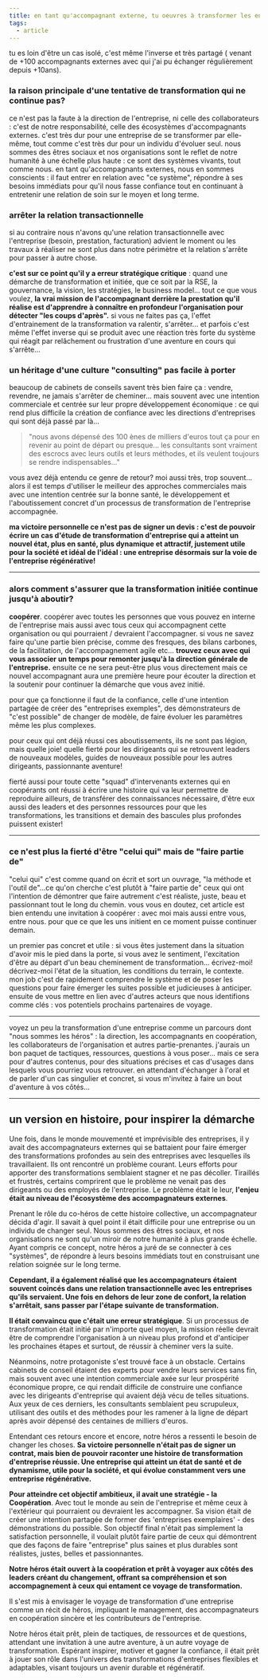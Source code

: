 ```yaml
---
title: en tant qu'accompagnant externe, tu oeuvres à transformer les entreprises, mais ça coince et ça te frustre beaucoup?
tags:
  - article
---
```

tu es loin d'être un cas isolé, c'est même l'inverse et très partagé ( venant de +100 accompagnants externes avec qui j'ai pu échanger régulièrement depuis +10ans).

### la raison principale d'une tentative de transformation qui ne continue pas? 
ce n'est pas la faute à la direction de l'entreprise, ni celle des collaborateurs : c'est de notre responsabilité, celle des écosystèmes d'accompagnants externes.
c'est très dur pour une entreprise de se transformer par elle-même, tout comme c'est très dur pour un individu d'évoluer seul.
nous sommes des êtres sociaux et nos organisations sont le reflet de notre humanité à une échelle plus haute : ce sont des systèmes vivants, tout comme nous.
en tant qu'accompagnants externes, nous en sommes conscients : il faut entrer en relation avec "ce système", répondre à ses besoins immédiats pour qu'il nous fasse confiance tout en continuant à entretenir une relation de soin sur le moyen et long terme.

### arrêter la relation transactionnelle
si au contraire nous n'avons qu'une relation transactionnelle avec l'entreprise (besoin, prestation, facturation) advient le moment ou les travaux à réaliser ne sont plus dans notre périmètre et la relation s'arrête pour passer à autre chose.

**c'est sur ce point qu'il y a erreur stratégique critique** : quand une démarche de transformation et initiée, que ce soit par la RSE, la gouvernance, la vision, les stratégies, le business model... tout ce que vous voulez, **la vrai mission de l'accompagnant derrière la prestation qu'il réalise est d'apprendre à connaître en profondeur l'organisation pour détecter "les coups d'après".**
si vous ne faites pas ça, l'effet d'entrainement de la transformation va ralentir, s'arrêter... et parfois c'est même l'effet inverse qui se produit avec une réaction très forte du système qui réagit par relâchement ou frustration d'une aventure en cours qui s'arrête...

### un héritage d'une culture "consulting" pas facile à porter
beaucoup de cabinets de conseils savent très bien faire ça : vendre, revendre, ne jamais s'arrêter de cheminer... mais souvent avec une intention commerciale et centrée sur leur propre développement économique : ce qui rend plus difficile la création de confiance avec les directions d'entreprises qui sont déjà passé par là...

>"nous avons dépensé des 100 ènes de milliers d'euros tout ça pour en revenir au point de départ ou presque... les consultants sont vraiment des escrocs avec leurs outils et leurs méthodes, et ils veulent toujours se rendre indispensables..."

vous avez déjà entendu ce genre de retour? moi aussi très, trop souvent... alors il est temps d'utiliser le meilleur des approches commerciales mais avec une intention centrée sur la bonne santé, le développement et l'aboutissement concret d'un processus de transformation de l'entreprise accompagnée.

**ma victoire personnelle ce n'est pas de signer un devis : c'est de pouvoir écrire un cas d'étude de transformation d'entreprise qui a atteint un nouvel état, plus en santé, plus dynamique et attractif, justement utile pour la société et idéal de l'idéal : une entreprise désormais sur la voie de l'entreprise régénérative!**

---

### alors comment s'assurer que la transformation initiée continue jusqu'à aboutir?

**coopérer**. coopérer avec toutes les personnes que vous pouvez en interne de l'entreprise mais aussi avec tous ceux qui accompagnent cette organisation ou qui pourraient / devraient l'accompagner.
si vous ne savez faire qu'une partie bien précise, comme des fresques, des bilans carbones, de la facilitation, de l'accompagnement agile etc... **trouvez ceux avec qui vous associer un temps pour remonter jusqu'à la direction générale de l'entreprise.**
ensuite ce ne sera peut-être plus vous directement mais ce nouvel accompagnant aura une première heure pour écouter la direction et la soutenir pour continuer la démarche que vous avez initié.

pour que ça fonctionne il faut de la confiance, celle d'une intention partagée de créer des "entreprises exemples", des démonstrateurs de "c'est possible" de changer de modèle, de faire évoluer les paramètres même les plus complexes.

pour ceux qui ont déjà réussi ces aboutissements, ils ne sont pas légion, mais quelle joie! quelle fierté pour les dirigeants qui se retrouvent leaders de nouveaux modèles, guides de nouveaux possible pour les autres dirigeants, passionnante aventure!

fierté aussi pour toute cette "squad" d'intervenants externes qui en coopérants ont réussi à écrire une histoire qui va leur permettre de reproduire ailleurs, de transférer des connaissances nécessaire, d'être eux aussi des leaders et des personnes ressources pour que les transformations, les transitions et demain des bascules plus profondes puissent exister!

---

### ce n'est plus la fierté d'être "celui qui" mais de "faire partie de"

"celui qui" c'est comme quand on écrit et sort un ouvrage, "la méthode et l'outil de"...ce qu'on cherche c'est plutôt à "faire partie de" ceux qui ont l'intention de démontrer que faire autrement c'est réaliste, juste, beau et passionnant tout le long du chemin.
vous vous en doutez, cet article est bien entendu une invitation à coopérer : avec moi mais aussi entre vous, entre nous. pour que ce que les uns initient en ce moment puisse continuer demain.

un premier pas concret et utile : si vous êtes justement dans la situation d'avoir mis le pied dans la porte, si vous avez le sentiment, l'excitation d'être au départ d'un beau cheminement de transformation... écrivez-moi!
décrivez-moi l'état de la situation, les conditions du terrain, le contexte. mon job c'est de rapidement comprendre le système et de poser les questions pour faire émerger les suites possible et judicieuses à anticiper.
ensuite de vous mettre en lien avec d'autres acteurs que nous identifions comme clés : vos potentiels prochains partenaires de voyage.

---

voyez un peu la transformation d'une entreprise comme un parcours dont "nous sommes les héros" : la direction, les accompagnants en coopération, les collaborateurs de l'organisation et autres partie-prenantes.
j'aurais un bon paquet de tactiques, ressources, questions à vous poser... mais ce sera pour d'autres contenus, pour des situations précises et cas d'usages dans lesquels vous pourriez vous retrouver.
en attendant d'échanger à l'oral et de parler d'un cas singulier et concret, si vous m'invitez à faire un bout d'aventure à vos côtés...

---

## un version en histoire, pour inspirer la démarche

Une fois, dans le monde mouvementé et imprévisible des entreprises, il y avait des accompagnateurs externes qui se battaient pour faire émerger des transformations profondes au sein des entreprises avec lesquelles ils travaillaient. Ils ont rencontré un problème courant. Leurs efforts pour apporter des transformations semblaient stagner et ne pas décoller. Tiraillés et frustrés, certains comprirent que le problème ne venait pas des dirigeants ou des employés de l'entreprise. Le problème était le leur, **l'enjeu était au niveau de l'écosystème des accompagnateurs externes**.

Prenant le rôle du co-héros de cette histoire collective, un accompagnateur décida d'agir. Il savait à quel point il était difficile pour une entreprise ou un individu de changer seul. Nous sommes des êtres sociaux, et nos organisations ne sont qu'un miroir de notre humanité à plus grande échelle. Ayant compris ce concept, notre héros a juré de se connecter à ces "systèmes", de répondre à leurs besoins immédiats tout en construisant une relation soignée sur le long terme.

**Cependant, il a également réalisé que les accompagnateurs étaient souvent coincés dans une relation transactionnelle avec les entreprises qu'ils servaient. Une fois en dehors de leur zone de confort, la relation s'arrêtait, sans passer par l'étape suivante de transformation.**

**Il était convaincu que c'était une erreur stratégique**. Si un processus de transformation était initié par n'importe quel moyen, la mission réelle devrait être de comprendre l'organisation à un niveau plus profond et d'anticiper les prochaines étapes et surtout, de réussir à cheminer vers la suite.

Néanmoins, notre protagoniste s'est trouvé face à un obstacle. Certains cabinets de conseil étaient des experts pour vendre leurs services sans fin, mais souvent avec une intention commerciale axée sur leur prospérité économique propre, ce qui rendait difficile de construire une confiance avec les dirigeants d'entreprise qui avaient déjà vécu de telles situations. Aux yeux de ces derniers, les consultants semblaient peu scrupuleux, utilisant des outils et des méthodes pour les ramener à la ligne de départ après avoir dépensé des centaines de milliers d'euros.

Entendant ces retours encore et encore, notre héros a ressenti le besoin de changer les choses. **Sa victoire personnelle n'était pas de signer un contrat, mais bien de pouvoir raconter une histoire de transformation d'entreprise réussie. Une entreprise qui atteint un état de santé et de dynamisme, utile pour la société, et qui évolue constamment vers une entreprise régénérative.**

**Pour atteindre cet objectif ambitieux, il avait une stratégie - la Coopération**. Avec tout le monde au sein de l'entreprise et même ceux à l'extérieur qui pourraient ou devraient les accompagner. Sa vision était de créer une intention partagée de former des 'entreprises exemplaires' - des démonstrations du possible. Son objectif final n'était pas simplement la satisfaction personnelle, il voulait plutôt faire partie de ceux qui démontrent que des façons de faire "entreprise" plus saines et plus durables sont réalistes, justes, belles et passionnantes.

**Notre héros était ouvert à la coopération et prêt à voyager aux côtés des leaders créant du changement, offrant sa compréhension et son accompagnement à ceux qui entament ce voyage de transformation.**

Il s'est mis à envisager le voyage de transformation d'une entreprise comme un récit de héros, impliquant le management, des accompagnateurs en coopération sincère et les contributeurs de l'entreprise.

Notre héros était prêt, plein de tactiques, de ressources et de questions, attendant une invitation à une autre aventure, à un autre voyage de transformation. Espérant inspirer, motiver et gagner la confiance, il était prêt à jouer son rôle dans l'univers des transformations d'entreprises flexibles et adaptables, visant toujours un avenir durable et régénératif.